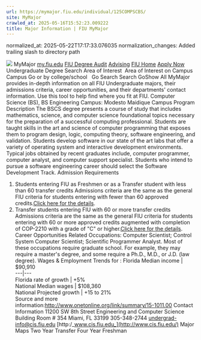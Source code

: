 ```yaml
---
url: https://mymajor.fiu.edu/individual/125COMPSCBS/
site: MyMajor
crawled_at: 2025-05-16T15:52:23.009222
title: Major Information | FIU MyMajor
---
```

normalized_at: 2025-05-22T17:17:33.076035
normalization_changes: Added trailing slash to directory path

![](https://mymajor.fiu.edu/assets/logo-T4VPR2BI.png)
MyMajor
[my.fiu.edu](https://my.fiu.edu/)
[FIU Degree Audit](https://dasa.fiu.edu/all-departments/advising/panther-success-hub/panther-degree-audit/)
[Advising](https://advising.fiu.edu)
[FIU Home](https://www.fiu.edu/)
[Apply Now](https://admissions.fiu.edu/)
Undergraduate Degree Search
Area of Interest
​
Area of Interest
on
Campus
​
Campus
Go
or by college/school
​
​
Go
Search
Search
GoShow All
MyMajor provides in-depth information on all FIU Undergraduate majors, their admissions criteria, career opportunities, and their departments' contact information. Use this tool to help find where you fit at FIU.
Computer Science (BS),
BS
Engineering
Campus:
Modesto Maidique Campus
Program Description
The BSCS degree presents a course of study that includes mathematics, science, and computer science foundational topics necessary for the preparation of a successful computing professional. Students are taught skills in the art and science of computer programming that exposes them to program design, logic, computing theory, software engineering, and validation. Students develop software in our state of the art labs that offer a variety of operating system and interactive development environments. Typical jobs obtained by recent graduates include, computer programmer, computer analyst, and computer support specialist. Students who intend to pursue a software engineering career should select the Software Development Track.
Admission Requirements
1. Students entering FIU as Freshmen or as a Transfer student with less than 60 transfer credits
Admissions criteria are the same as the general FIU criteria for students entering with fewer than 60 approved credits.[Click here for the details](http://admissions.fiu.edu/apply/freshman/).
2. Transfer students entering FIU with 60 or more transfer credits
Admissions criteria are the same as the general FIU criteria for students entering with 60 or more approved credits augmented with completion of COP-2210 with a grade of "C" or higher.[Click here for the details](http://admissions.fiu.edu/apply/transfer/).
Career Opportunities
Related Occupations:
Computer Scientist; Control System Computer Scientist; Scientific Programmer Analyst.
Most of these occupations require graduate school. For example, they may require a master's degree, and some require a Ph.D., M.D., or J.D. (law degree).
Wages & Employment Trends for :
Florida Median income | $90,910  
---|---  
Florida rate of growth | +5%  
National Median wages | $108,360  
National Projected growth | +15 to 21%  
Source and more information:<http://www.onetonline.org/link/summary/15-1011.00>
Contact Information
11200 SW 8th Street
Engineering and Computer Science Building Room # 354
Miami, FL 33199
305-348-2744
undergrad-info@cis.fiu.edu
[http:/_www.cis.fiu.edu_](http://www.cis.fiu.edu/)
Major Maps
Two Year Transfer
Four Year Freshman
